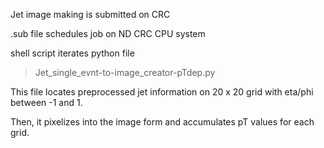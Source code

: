
Jet image making is submitted on CRC

.sub file schedules job on ND CRC CPU system

shell script iterates python file

> Jet_single_evnt-to-image_creator-pTdep.py

This file locates preprocessed jet information on 20 x 20 grid with eta/phi between -1 and 1. 

Then, it pixelizes into the image form and accumulates pT values for each grid.

